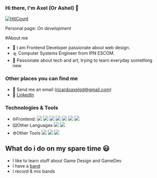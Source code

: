### Hi there, I'm Axel (Or Ashel) 👋

[![HitCount](http://hits.dwyl.com/ricardoaxel/ricardoaxel.svg)](http://hits.dwyl.com/ricardoaxel/ricardoaxel)


Personal page: *On development*

#About me

- 🎤 I am Frontend Developer passionate about web design.
- 🛸 Computer Systems Engineer from IPN ESCOM.
- 📘 Passionate about tech and art, trying to learn everyday something new.


### Other places you can find me 

- 📧 Send me an email (ricardoaxelgd@gmail.com)
- 👔 [LinkedIn](https://www.linkedin.com/in/ricardoaxel/)


### Technologies & Tools
- 🌐Frontend: 
![](https://img.shields.io/badge/HTML-informational?style=flat&logo=<LOGO_NAME>&logoColor=white&color=2bbc8a)
![](https://img.shields.io/badge/CSS-informational?style=flat&logo=<LOGO_NAME>&logoColor=white&color=2bbc8a)
![](https://img.shields.io/badge/Javascript-informational?style=flat&logo=<LOGO_NAME>&logoColor=white&color=2bbc8a)
![](https://img.shields.io/badge/React-informational?style=flat&logo=<LOGO_NAME>&logoColor=white&color=2bbc8a)
![](https://img.shields.io/badge/Redux-informational?style=flat&logo=<LOGO_NAME>&logoColor=white&color=2bbc8a)
![](https://img.shields.io/badge/MaterialUI-informational?style=flat&logo=<LOGO_NAME>&logoColor=white&color=2bbc8a)
![](https://img.shields.io/badge/Bootstrap-informational?style=flat&logo=<LOGO_NAME>&logoColor=white&color=2bbc8a)
- ⌨️Other Languages
![](https://img.shields.io/badge/Python-informational?style=flat&logo=<LOGO_NAME>&logoColor=white&color=5c567a)
![](https://img.shields.io/badge/PHP-informational?style=flat&logo=<LOGO_NAME>&logoColor=white&color=5c567a)
- ⚙️Other Tools
![](https://img.shields.io/badge/NodeJS-informational?style=flat&logo=<LOGO_NAME>&logoColor=white&color=24224f)
![](https://img.shields.io/badge/Visual_Studio_Code-informational?style=flat&logo=<LOGO_NAME>&logoColor=white&color=24224f)
![](https://img.shields.io/badge/Git-informational?style=flat&logo=<LOGO_NAME>&logoColor=white&color=24224f)
###


## What do i do on my spare time 😃
- I like to learn stuff about Game Design and GameDev
- I have a [band](https://dotzd.bandcamp.com/)
- I record & mix bands
